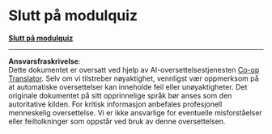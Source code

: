 <!--
CO_OP_TRANSLATOR_METADATA:
{
  "original_hash": "c0be5ad890d2c254f84d805e1f755ff4",
  "translation_date": "2025-09-03T23:51:57+00:00",
  "source_file": "3.4 End of module quiz.md",
  "language_code": "no"
}
-->
# Slutt på modulquiz
[**Slutt på modulquiz**](https://forms.office.com/r/x68cFJ4YVG)

---

**Ansvarsfraskrivelse**:  
Dette dokumentet er oversatt ved hjelp av AI-oversettelsestjenesten [Co-op Translator](https://github.com/Azure/co-op-translator). Selv om vi tilstreber nøyaktighet, vennligst vær oppmerksom på at automatiske oversettelser kan inneholde feil eller unøyaktigheter. Det originale dokumentet på sitt opprinnelige språk bør anses som den autoritative kilden. For kritisk informasjon anbefales profesjonell menneskelig oversettelse. Vi er ikke ansvarlige for eventuelle misforståelser eller feiltolkninger som oppstår ved bruk av denne oversettelsen.